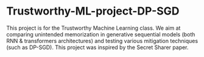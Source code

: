 # Trustworthy-ML-project-DP-SGD
This project is for the Trustworthy Machine Learning class. We aim at comparing unintended memorization in generative sequential models (both RNN &amp; transformers architectures) and testing various mitigation techniques (such as DP-SGD). This project was inspired by the Secret Sharer paper.
